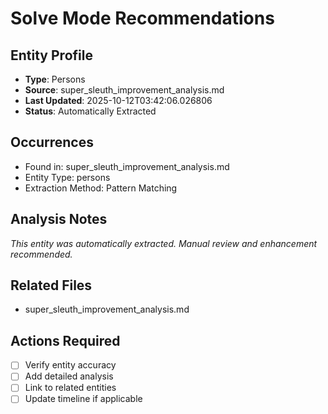 # Solve Mode Recommendations

## Entity Profile
- **Type**: Persons
- **Source**: super_sleuth_improvement_analysis.md
- **Last Updated**: 2025-10-12T03:42:06.026806
- **Status**: Automatically Extracted

## Occurrences
- Found in: super_sleuth_improvement_analysis.md
- Entity Type: persons
- Extraction Method: Pattern Matching

## Analysis Notes
*This entity was automatically extracted. Manual review and enhancement recommended.*

## Related Files
- super_sleuth_improvement_analysis.md

## Actions Required
- [ ] Verify entity accuracy
- [ ] Add detailed analysis
- [ ] Link to related entities
- [ ] Update timeline if applicable
